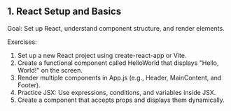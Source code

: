 ## 1. React Setup and Basics
Goal: Set up React, understand component structure, and render elements.

Exercises:
1. Set up a new React project using create-react-app or Vite.
2. Create a functional component called HelloWorld that displays "Hello, World!" on the screen.
3. Render multiple components in App.js (e.g., Header, MainContent, and Footer).
4. Practice JSX: Use expressions, conditions, and variables inside JSX.
5. Create a component that accepts props and displays them dynamically.